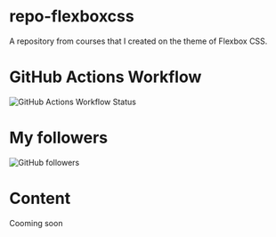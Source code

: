 # repo-flexboxcss
A repository from courses that I created on the theme of Flexbox CSS.

# GitHub Actions Workflow
![GitHub Actions Workflow Status](https://img.shields.io/github/actions/workflow/status/:lucasmarquesdv/:repo/:workflow)

# My followers
![GitHub followers](https://img.shields.io/github/followers/:lucasmarquesdv)

# Content
Cooming soon
